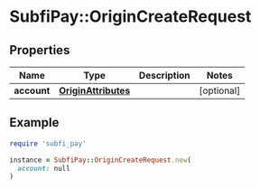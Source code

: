 # SubfiPay::OriginCreateRequest

## Properties

| Name | Type | Description | Notes |
| ---- | ---- | ----------- | ----- |
| **account** | [**OriginAttributes**](OriginAttributes.md) |  | [optional] |

## Example

```ruby
require 'subfi_pay'

instance = SubfiPay::OriginCreateRequest.new(
  account: null
)
```

